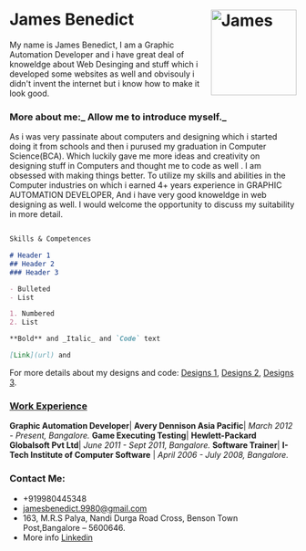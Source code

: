 # James Benedict<img src="jamesbenedict9980.github.io/my photo/james.jpg" alt="James" height="150" width="150" align="right">

My name is James Benedict, I am a Graphic Automation Developer and i have great deal of knoweldge about Web Desinging and stuff which i developed some websites as well and obvisouly i didn't invent the internet but i know how to make it look good.

### More about me:_ Allow me to introduce myself._
As i was very passinate about computers and designing which i started doing it from schools and then i purused my graduation in Computer Science(BCA). Which luckily gave me more ideas and creativity on designing stuff in Computers and thought me to code as well . I am obsessed with making things better.
To utilize my skills and abilities in the Computer industries on which i earned 4+ years experience in GRAPHIC AUTOMATION DEVELOPER, And i have very good knoweldge in web designing as well. I would welcome the opportunity to discuss my suitability in more detail.

```markdown

Skills & Competences

# Header 1
## Header 2
### Header 3

- Bulleted
- List

1. Numbered
2. List

**Bold** and _Italic_ and `Code` text

[Link](url) and 
```

For more details about my designs and code: 
[Designs 1](https://jamesbenedict9980.github.io/Execrise%201/),
[Designs 2](https://jamesbenedict9980.github.io/Project%203/),
[Designs 3](https://jamesbenedict9980.github.io/MobiCarCare/).


### <u>Work Experience</u>

**Graphic Automation Developer**| **Avery Dennison Asia Pacific**| _March 2012 - Present, Bangalore._
**Game Executing Testing**| **Hewlett-Packard Globalsoft Pvt Ltd**| _June 2011 - Sept 2011, Bangalore._
**Software Trainer**| **I-Tech Institute of Computer Software** | _April 2006 - July 2008, Bangalore._

### Contact Me:
- +919980445348
- jamesbenedict.9980@gmail.com
- 163, M.R.S Palya, Nandi Durga Road Cross, Benson Town Post,Bangalore – 5600646.
- More info [Linkedin](https://in.linkedin.com/in/james-benedict-67457675)


